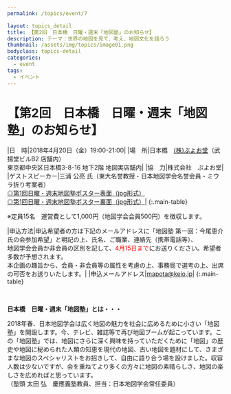 ```yaml
---
permalink: /topics/event/7

layout: topics_detail
title: 【第2回　日本橋　日曜・週末「地図塾」のお知らせ】
description: テーマ：世界の地図を見て、考え、地図文化を語ろう
thumbnail: /assets/img/topics/image01.png
bodyclass: topics-detail
categories:
  - event
tags:
  - イベント
---
```


# 【第2回　日本橋　日曜・週末「地図塾」のお知らせ】

|日　時|2018年4月20日（金）19:00-21:00|
|場　所|日本橋　[(株)ぶよお堂](http://www.buyodoshop.com/)（武揚堂ビルB2 店舗内）<br>東京都中央区日本橋3-8-16 地下2階 地図実店舗内|
|協　力|株式会社　ぶよお堂|
|ゲストスピーカー|三浦 公亮 氏（東大名誉教授・日本地図学会名誉会員・ミウラ折り考案者）<br>[◎第1回日曜・週末地図塾ポスター表面（jpg形式）](../../archive/file/program/chizujuku2nd1.jpg)<br>[◎第1回日曜・週末地図塾ポスター裏面（jpg形式）](../../archive/file/program/chizujuku2nd2.jpg)|
{:.main-table}

※定員15名　運営費として1,000円（地図学会会員500円）を徴収します。

|申込方法|申込希望者の方は下記のメールアドレスに「地図塾 第一回：今尾恵介氏の会参加希望」と明記の上、氏名、ご職業、連絡先（携帯電話等）、<br>地図学会会員か非会員の区別を記して、<font color="#ff0000">4月15日まで</font>にお送りください。希望者多数が予想されます。<br>本企画の趣旨から、会員・非会員等の属性を考慮の上、事務局で選考の上、出席の可否をお送りいたします。|
|申込メールアドレス|[mapota@keio.jp](<mailto:mapota@keio.jp>)|
{:.main-table}

<br>

**日本橋　日曜・週末「地図塾」とは・・・**

2018年春、日本地図学会は広く地図の魅力を社会に広めるために小さい「地図塾」を開設します。今、テレビ、雑誌等で再び地図ブームが起こっています。この「地図塾」では、地図にさらに深く興味を持っていただくために「地図」の歴史や地図に秘められた人類の知恵を現代の地図、古い地図を題材にして、さまざまな地図のスペシャリストをお招きして、自由に語り合う場を設けました。収容人数は少ないですが、会を重ねてより多くの方々に地図の素晴らしさ、地図の楽しさを広めればと思っています。<br>
（塾頭 太田 弘　慶應義塾教員、担当：日本地図学会常任委員）
